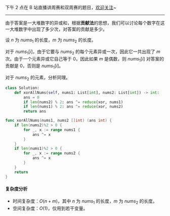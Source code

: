 下午 2 点在 B 站直播讲周赛和双周赛的题目，[欢迎关注](https://space.bilibili.com/206214/dynamic)~

---

由于答案是一大堆数字的异或和，根据**贡献法**的思想，我们可以讨论每个数字在这一大堆数字中出现了多少次，对答案的贡献是多少。

设 $n$ 为 $\textit{nums}_1$ 的长度，$m$ 为 $\textit{nums}_2$ 的长度。

对于 $\textit{nums}_1[i]$，由于它要与 $\textit{nums}_2$ 的每个元素异或一次，因此它一共出现了 $m$ 次。由于一个元素异或它自己等于 $0$，因此如果 $m$ 是偶数，则 $\textit{nums}_1[i]$ 对答案的贡献是 $0$，否则是 $\textit{nums}_1[i]$。

对于 $\textit{nums}_2$ 的元素，分析同理。

```py [sol1-Python3]
class Solution:
    def xorAllNums(self, nums1: List[int], nums2: List[int]) -> int:
        ans = 0
        if len(nums2) % 2: ans ^= reduce(xor, nums1)
        if len(nums1) % 2: ans ^= reduce(xor, nums2)
        return ans
```

```go [sol1-Go]
func xorAllNums(nums1, nums2 []int) (ans int) {
	if len(nums2)%2 > 0 {
		for _, x := range nums1 {
			ans ^= x
		}
	}
	if len(nums1)%2 > 0 {
		for _, x := range nums2 {
			ans ^= x
		}
	}
	return
}
```

#### 复杂度分析

- 时间复杂度：$O(n+m)$，其中 $n$ 为 $\textit{nums}_1$ 的长度，$m$ 为 $\textit{nums}_2$ 的长度。
- 空间复杂度：$O(1)$，仅用到若干变量。
